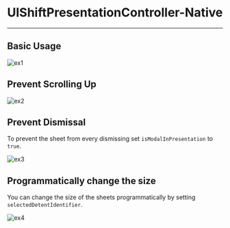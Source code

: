 # UIShiftPresentationController-Native

____

## Basic Usage

![ex1](https://media.giphy.com/media/E6WVbT44nRCTnTphs3/giphy.gif)

## Prevent Scrolling Up

![ex2](https://media.giphy.com/media/GcoXXQvniLO9BsXia4/giphy.gif)

## Prevent Dismissal
To prevent the sheet from every dismissing set `isModalInPresentation` to `true`.

![ex3](https://media.giphy.com/media/Zj8rVvz2CM5aW7R5GB/giphy.gif)

## Programmatically change the size
You can change the size of the sheets programmatically by setting `selectedDetentIdentifier`.

![ex4](https://media.giphy.com/media/9tf1vUh9P4BPSg9d7W/giphy.gif)
